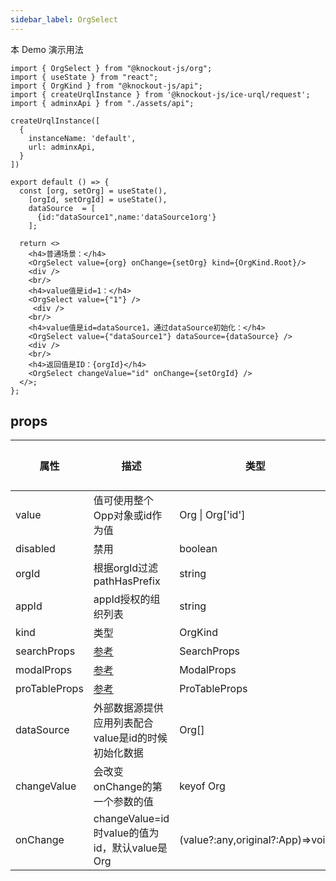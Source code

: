 ```yaml
---
sidebar_label: OrgSelect
---
```


本 Demo 演示用法

```tsx preview
import { OrgSelect } from "@knockout-js/org";
import { useState } from "react";
import { OrgKind } from "@knockout-js/api";
import { createUrqlInstance } from '@knockout-js/ice-urql/request';
import { adminxApi } from "./assets/api";

createUrqlInstance([
  {
    instanceName: 'default',
    url: adminxApi,
  }
])

export default () => {
  const [org, setOrg] = useState(),
    [orgId, setOrgId] = useState(),
    dataSource  = [
      {id:"dataSource1",name:'dataSource1org'}
    ];

  return <>
    <h4>普通场景：</h4>
    <OrgSelect value={org} onChange={setOrg} kind={OrgKind.Root}/>
    <div />
    <br/>
    <h4>value值是id=1：</h4>
    <OrgSelect value={"1"} />
     <div />
    <br/>
    <h4>value值是id=dataSource1，通过dataSource初始化：</h4>
    <OrgSelect value={"dataSource1"} dataSource={dataSource} />
    <div />
    <br/>
    <h4>返回值是ID：{orgId}</h4>
    <OrgSelect changeValue="id" onChange={setOrgId} />
  </>;
};
```

## props

| 属性          | 描述                                                          | 类型                             | 必填 | 默认值 |
| ------------- | ------------------------------------------------------------- | -------------------------------- | ---- | ------ |
| value         | 值可使用整个Opp对象或id作为值                                 | Org     &#124; Org['id']         | ❌    | -      |
| disabled      | 禁用                                                          | boolean                          | ❌    | -      |
| orgId         | 根据orgId过滤pathHasPrefix                                    | string                           | ❌    | -      |
| appId         | appId授权的组织列表                                           | string                           | ❌    | -      |
| kind          | 类型                                                          | OrgKind                          | ✅    | -      |
| searchProps   | [参考](https://ant.design/components/input-cn#api)            | SearchProps                      | ❌    | -      |
| modalProps    | [参考](https://ant.design/components/modal-cn#api)            | ModalProps                       | ❌    | -      |
| proTableProps | [参考](https://procomponents.ant.design/components/table#api) | ProTableProps                    | ❌    | -      |
| dataSource    | 外部数据源提供应用列表配合value是id的时候初始化数据           | Org[]                            | ❌    | -      |
| changeValue   | 会改变onChange的第一个参数的值                                | keyof Org                        | ❌    | -      |
| onChange      | changeValue=id时value的值为id，默认value是Org                 | (value?:any,original?:App)=>void | ❌    | -      |
